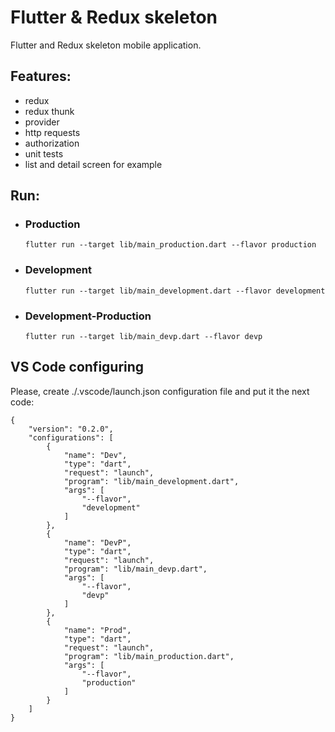 # Flutter & Redux skeleton

Flutter and Redux skeleton mobile application.

## Features:
- redux
- redux thunk
- provider
- http requests
- authorization
- unit tests
- list and detail screen for example

## Run:
- ### Production
    ```
    flutter run --target lib/main_production.dart --flavor production
    ```
- ### Development
    ```
    flutter run --target lib/main_development.dart --flavor development
    ```
- ### Development-Production
    ```
    flutter run --target lib/main_devp.dart --flavor devp
    ```

## VS Code configuring
Please, create ./.vscode/launch.json configuration file and put it the next code:
```
{
    "version": "0.2.0",
    "configurations": [
        {
            "name": "Dev",
            "type": "dart",
            "request": "launch",
            "program": "lib/main_development.dart",
            "args": [
                "--flavor",
                "development"
            ]
        },
        {
            "name": "DevP",
            "type": "dart",
            "request": "launch",
            "program": "lib/main_devp.dart",
            "args": [
                "--flavor",
                "devp"
            ]
        },
        {
            "name": "Prod",
            "type": "dart",
            "request": "launch",
            "program": "lib/main_production.dart",
            "args": [
                "--flavor",
                "production"
            ]
        }
    ]
}
```